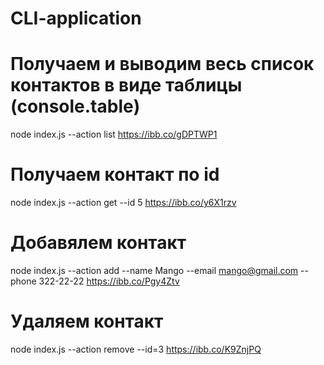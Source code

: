 # CLI-application

# Получаем и выводим весь список контактов в виде таблицы (console.table)

node index.js --action list
https://ibb.co/gDPTWP1

# Получаем контакт по id

node index.js --action get --id 5
https://ibb.co/y6X1rzv

# Добавялем контакт

node index.js --action add --name Mango --email mango@gmail.com --phone 322-22-22
https://ibb.co/Pgy4Ztv

# Удаляем контакт

node index.js --action remove --id=3
https://ibb.co/K9ZnjPQ
